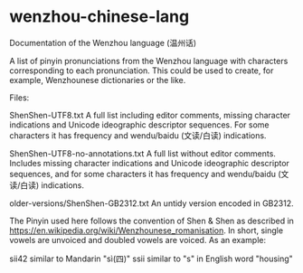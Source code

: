 # wenzhou-chinese-lang
Documentation of the Wenzhou language (温州话)

A list of pinyin pronunciations from the Wenzhou language with characters corresponding to each pronunciation. This could be used to create, for example, Wenzhounese dictionaries or the like.

Files:

  ShenShen-UTF8.txt
    A full list including editor comments, missing character indications and Unicode ideographic descriptor sequences. For some characters it has frequency and wendu/baidu (文读/白读) indications.
    
  ShenShen-UTF8-no-annotations.txt
    A full list without editor comments. Includes missing character indications and Unicode ideographic descriptor sequences, and for some characters it has frequency and wendu/baidu (文读/白读) indications.

  older-versions/ShenShen-GB2312.txt
    An untidy version encoded in GB2312.
    

The Pinyin used here follows the convention of Shen & Shen as described in https://en.wikipedia.org/wiki/Wenzhounese_romanisation. In short, single vowels are unvoiced and doubled vowels are voiced. As an example:

  sii42   similar to Mandarin "sì(四)"
  ssii    similar to "s" in English word "housing"
